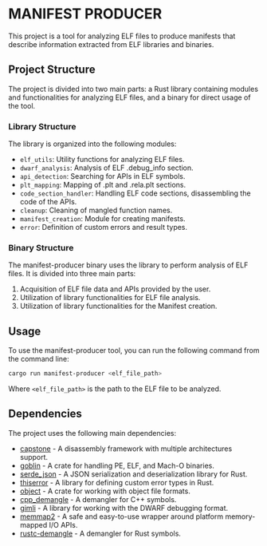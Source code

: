 # MANIFEST PRODUCER

This project is a tool for analyzing ELF files to produce manifests that describe information extracted from ELF libraries and binaries.

## Project Structure

The project is divided into two main parts: a Rust library containing modules and functionalities for analyzing ELF files, and a binary for direct usage of the tool.

### Library Structure

The library is organized into the following modules:

* `elf_utils`: Utility functions for analyzing ELF files.
* `dwarf_analysis`: Analysis of ELF .debug_info section.
* `api_detection`: Searching for APIs in ELF symbols.
* `plt_mapping`: Mapping of .plt and .rela.plt sections.
* `code_section_handler`: Handling ELF code sections, disassembling the code of the APIs.
* `cleanup`: Cleaning of mangled function names.
* `manifest_creation`: Module for creating manifests.
* `error`: Definition of custom errors and result types.

### Binary Structure

The manifest-producer binary uses the library to perform analysis of ELF files. It is divided into three main parts:

1. Acquisition of ELF file data and APIs provided by the user.
2. Utilization of library functionalities for ELF file analysis.
3. Utilization of library functionalities for the Manifest creation.

## Usage

To use the manifest-producer tool, you can run the following command from the command line:

```bash
cargo run manifest-producer <elf_file_path>
```

Where `<elf_file_path>` is the path to the ELF file to be analyzed.

## Dependencies

The project uses the following main dependencies:

- [capstone](https://crates.io/crates/capstone) - A disassembly framework with multiple architectures support.
- [goblin](https://crates.io/crates/goblin) - A crate for handling PE, ELF, and Mach-O binaries.
- [serde_json](https://crates.io/crates/serde_json) - A JSON serialization and deserialization library for Rust.
- [thiserror](https://crates.io/crates/thiserror) - A library for defining custom error types in Rust.
- [object](https://crates.io/crates/object) - A crate for working with object file formats.
- [cpp_demangle](https://crates.io/crates/cpp_demangle) - A demangler for C++ symbols.
- [gimli](https://crates.io/crates/gimli) - A library for working with the DWARF debugging format.
- [memmap2](https://crates.io/crates/memmap2) - A safe and easy-to-use wrapper around platform memory-mapped I/O APIs.
- [rustc-demangle](https://crates.io/crates/rustc-demangle) - A demangler for Rust symbols.

